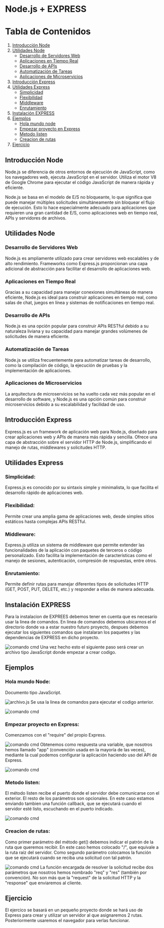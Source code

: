 # Node.js + EXPRESS

# Tabla de Contenidos

1. [Introducción Node](#introducción-node)
2. [Utilidades Node](#utilidades-node)
    - [Desarrollo de Servidores Web](#desarrollo-de-servidores-web)
    - [Aplicaciones en Tiempo Real](#aplicaciones-en-tiempo-real)
    - [Desarrollo de APIs](#desarrollo-de-apis)
    - [Automatización de Tareas](#automatización-de-tareas)
    - [Aplicaciones de Microservicios](#aplicaciones-de-microservicios)
3. [Introducción Express](#introducción-express)
4. [Utilidades Express](#utilidades-express)
    - [Simplicidad](#simplicidad)
    - [Flexibilidad](#flexibilidad)
    - [Middleware](#middleware)
    - [Enrutamiento](#enrutamiento)
5. [Instalación EXPRESS](#instalación-express)
5. [Ejemplos](#ejemplos)
    - [Hola mundo node](#hola-mundo-node)
    - [Empezar proyecto en Express](#empezar-proyecto-en-express)
    - [Metodo listen](#metodo-listen)
    - [Creacion de rutas](#creacion-de-rutas)
6. [Ejercicio](#ejercicio)

## Introducción Node

Node.js se diferencia de otros entornos de ejecución de JavaScript, como los navegadores web, ejecuta JavaScript en el servidor. Utiliza el motor V8 de Google Chrome para ejecutar el código JavaScript de manera rápida y eficiente.

Node.js se basa en el modelo de E/S no bloqueante, lo que significa que puede manejar múltiples solicitudes simultáneamente sin bloquear el flujo de ejecución. Esto lo hace especialmente adecuado para aplicaciones que requieren una gran cantidad de E/S, como aplicaciones web en tiempo real, APIs y servidores de archivos.

## Utilidades Node

### Desarrollo de Servidores Web
Node.js es ampliamente utilizado para crear servidores web escalables y de alto rendimiento. Frameworks como Express.js proporcionan una capa adicional de abstracción para facilitar el desarrollo de aplicaciones web.

### Aplicaciones en Tiempo Real
Gracias a su capacidad para manejar conexiones simultáneas de manera eficiente, Node.js es ideal para construir aplicaciones en tiempo real, como salas de chat, juegos en línea y sistemas de notificaciones en tiempo real.

### Desarrollo de APIs
Node.js es una opción popular para construir APIs RESTful debido a su naturaleza liviana y su capacidad para manejar grandes volúmenes de solicitudes de manera eficiente.

### Automatización de Tareas
Node.js se utiliza frecuentemente para automatizar tareas de desarrollo, como la compilación de código, la ejecución de pruebas y la implementación de aplicaciones.

### Aplicaciones de Microservicios
La arquitectura de microservicios se ha vuelto cada vez más popular en el desarrollo de software, y Node.js es una opción común para construir microservicios debido a su escalabilidad y facilidad de uso.

## Introducción Express

Express.js es un framework de aplicación web para Node.js, diseñado para crear aplicaciones web y APIs de manera más rápida y sencilla. Ofrece una capa de abstracción sobre el servidor HTTP de Node.js, simplificando el manejo de rutas, middlewares y solicitudes HTTP.

## Utilidades Express

### Simplicidad:
Express.js es conocido por su sintaxis simple y minimalista, lo que facilita el desarrollo rápido de aplicaciones web.

### Flexibilidad:
Permite crear una amplia gama de aplicaciones web, desde simples sitios estáticos hasta complejas APIs RESTful.

### Middleware: 
Express.js utiliza un sistema de middleware que permite extender las funcionalidades de la aplicación con paquetes de terceros o código personalizado. Esto facilita la implementación de características como el manejo de sesiones, autenticación, compresión de respuestas, entre otros.

### Enrutamiento: 
Permite definir rutas para manejar diferentes tipos de solicitudes HTTP (GET, POST, PUT, DELETE, etc.) y responder a ellas de manera adecuada.

## Instalación EXPRESS
Para la instalacion de EXPREES debemos tener en cuenta que es necesario usar la linea de comandos.
En linea de comandos debemos ubicarnos el el directorio donde va a estar nuestro futuro proyecto, despues debemos ejecutar los siguientes comandos que instalaran los paquetes y las dependencias de EXPRESS en dicho proyecto.

![comando cmd](img/express5.png)
Una vez hecho esto el siguiente paso será crear un archivo tipo JavaScript donde empezar a crear codigo.

## Ejemplos

### Hola mundo Node:
Documento tipo JavaScript.

![archivo.js](img/holaMundo.png)
Se usa la linea de comandos para ejecutar el codigo anterior.

![comando cmd](img/holaMundoCMD.png)

### Empezar proyecto en Express:
Comenzamos con el "require" del propio Express.

![comando cmd](img/express1.png)
Obtenemos como respuesta una variable, que nosotros hemos llamado "app" (convención usada en la mayoría de las veces), mediante la cual podemos configurar la aplicación haciendo uso del API de Express.

![comando cmd](img/express2.png)

### Metodo listen:
El método listen recibe el puerto donde el servidor debe comunicarse con el exterior. El resto de los parámetros son opcionales. En este caso estamos enviando tambien una función callback, que se ejecutará cuando el servidor esté listo, escuchando en el puerto indicado.

![comando cmd](img/express3.png)

### Creacion de rutas:
Como primer parámetro del método get() debemos indicar el patrón de la ruta que queremos recibir. En este caso hemos colocado "/", que equivale a la ruta raíz del servidor. Como segundo parámetro colocamos la función que se ejecutará cuando se reciba una solicitud con tal patrón.

![comando cmd](img/express4.png)
La función encargada de resolver la solicitud recibe dos parámetros que nosotros hemos nombrado "req" y "res" (también por convención). No son más que la "request" de la solicitud HTTP y la "response" que enviaremos al cliente.

## Ejercicio
El ejercico se basará en un pequeño proyecto donde se hará uso de Express para crear y utilizar un servidor al que asignaremos 2 rutas. Posteriormente usaremos el navegador para verlas funcionar.